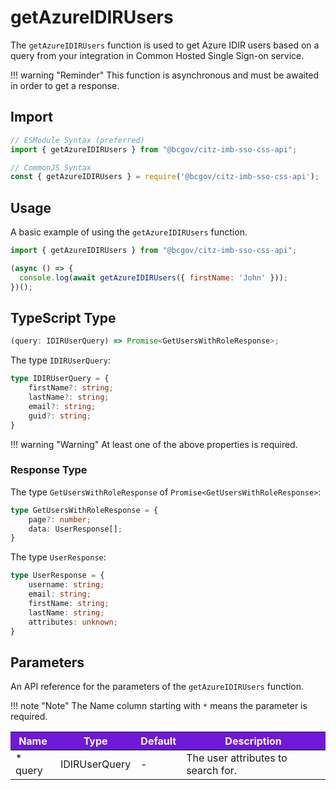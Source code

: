 # getAzureIDIRUsers

The `getAzureIDIRUsers` function is used to get Azure IDIR users based on a query from your integration in Common Hosted Single Sign-on service.

!!! warning "Reminder"
    This function is asynchronous and must be awaited in order to get a response.

## Import

```JavaScript
// ESModule Syntax (preferred)
import { getAzureIDIRUsers } from "@bcgov/citz-imb-sso-css-api";

// CommonJS Syntax
const { getAzureIDIRUsers } = require('@bcgov/citz-imb-sso-css-api');
```

## Usage

A basic example of using the `getAzureIDIRUsers` function.

```JavaScript
import { getAzureIDIRUsers } from "@bcgov/citz-imb-sso-css-api";

(async () => {
  console.log(await getAzureIDIRUsers({ firstName: 'John' }));
})();
```

## TypeScript Type

```TypeScript
(query: IDIRUserQuery) => Promise<GetUsersWithRoleResponse>;
```

The type `IDIRUserQuery`:

<!-- The following code block is auto generated when types in the package change. -->
<!-- TYPE: IDIRUserQuery -->
```TypeScript
type IDIRUserQuery = {
    firstName?: string;
    lastName?: string;
    email?: string;
    guid?: string;
}
```

!!! warning "Warning"
    At least one of the above properties is required.

### Response Type

The type `GetUsersWithRoleResponse` of `Promise<GetUsersWithRoleResponse>`:

<!-- The following code block is auto generated when types in the package change. -->
<!-- TYPE: GetUsersWithRoleResponse -->
```TypeScript
type GetUsersWithRoleResponse = {
    page?: number;
    data: UserResponse[];
}
```

The type `UserResponse`:

<!-- The following code block is auto generated when types in the package change. -->
<!-- TYPE: UserResponse -->
```TypeScript
type UserResponse = {
    username: string;
    email: string;
    firstName: string;
    lastName: string;
    attributes: unknown;
}
```

## Parameters

An API reference for the parameters of the `getAzureIDIRUsers` function.

!!! note "Note"
    The Name column starting with `*` means the parameter is required.

<table>
  <!-- Table columns -->
  <thead>
    <tr>
      <th style="background: #6f19d9; color: white;">Name</th>
      <th style="background: #6f19d9; color: white;">Type</th>
      <th style="background: #6f19d9; color: white;">Default</th>
      <th style="background: #6f19d9; color: white;">Description</th>
    </tr>
  </thead>

  <!-- Table rows -->
  <tbody>
    <tr>
      <td>* query</td>
      <td>IDIRUserQuery</td>
      <td>-</td>
      <td>The user attributes to search for.</td>
    </tr>
  </tbody>
</table>
